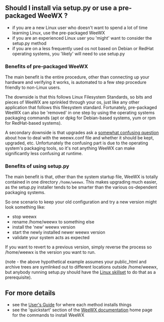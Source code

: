 ## Should I install via setup.py or use a pre-packaged WeeWX ?

* if you are a new Linux user who doesn't want to spend a lot of time learning Linux, use the pre-packaged WeeWX
* if you are an experienced Linux user you 'might' want to consider the setup.py method
* if you are on a less frequently used os not based on Debian or RedHat operating systems, you 'likely' will need to use setup.py


### Benefits of pre-packaged WeeWX

The main benefit is the entire procedure, other than connecting up your hardware and verifying it works, is automated to a few step procedure friendly to non-Linux users.

The downside is that this follows Linux Filesystem Standards, so bits and pieces of WeeWX are sprinkled through your os, just like any other application that follows this filesystem standard.   Fortunately, pre-packaged WeeWX can also be 'removed' in one step by using the operating systems packaging commands (apt or dpkg for Debian-based systems, yum or rpm for RedHat-based systems).

A secondary downside is that upgrades ask a [somewhat confusing question](faq-questions-apt-get-asks) about how to deal with the weewx.conf file and whether it should be kept, upgraded, etc.   Unfortunately the confusing part is due to the operating system's packaging tools, so it's not anything WeeWX can make significantly less confusing at runtime.

### Benefits of using setup.py

The main benefit is that, other than the system startup file, WeeWX is totally contained in one directory `/home/weewx`.   This makes upgrading much easier, as the setup.py installer tends to be smarter than the various os-dependent packaging systems.

So one scenario to keep your old configuration and try a new version might look something like:
* stop weewx
* rename /home/weewx to something else
* install the 'new' weewx version
* start the newly installed newer weewx version
* validate your system acts as expected

If you want to revert to a previous version, simply reverse the process so /home/weewx is the version you want to run.

(note - the above hypothetical example assumes your public_html and archive trees are symlinked out to different locations outside /home/weewx, but anybody running setup.py should have the [Linux skillset](https://github.com/weewx/weewx/wiki/faq-user-expectations) to do that as a prerequisite).


## For more details

* see the [User's Guide](https://weewx.com/docs/usersguide.htm#Where_to_find_things) for where each method installs things
* see the 'quickstart' section of the [WeeWX documentation](https://weewx.com/docs.html) home page for the commands to install WeeWX
